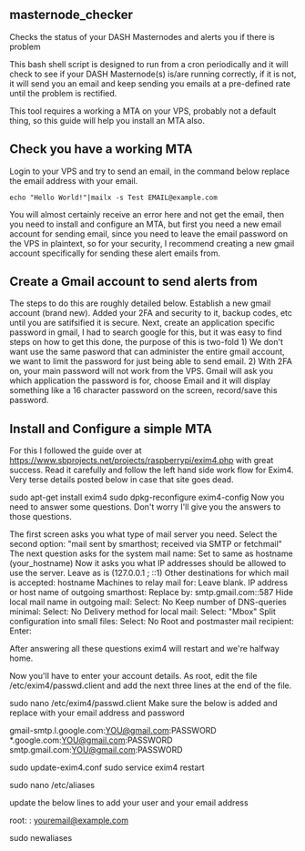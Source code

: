 ## masternode_checker
Checks the status of your DASH Masternodes and alerts you if there is problem


This bash shell script is designed to run from a cron periodically and it will check to see if your DASH Masternode(s) is/are running correctly, if it is not, it will send you an email and keep sending you emails at a pre-defined rate until the problem is rectified.

This tool requires a working a MTA on your VPS, probably not a default thing, so this guide will help you install an MTA also.

## Check you have a working MTA

Login to your VPS and try to send an email, in the command below replace the email address with your email.

    echo "Hello World!"|mailx -s Test EMAIL@example.com

You will almost certainly receive an error here and not get the email, then you need to install and configure an MTA, but first you need a new email account for sending email, since you need to leave the email password on the VPS in plaintext, so for your security, I recommend creating a new gmail account specifically for sending these alert emails from.

## Create a Gmail account to send alerts from

The steps to do this are roughly detailed below.  Establish a new gmail account (brand new). Added your 2FA and security to it, backup codes, etc until you are satifsified it is secure.  Next, create an application specific password in gmail, I had to search google for this, but it was easy to find steps on how to get this done, the purpose of this is two-fold 1) We don't want use the same pasword that can administer the entire gmail account, we want to limit the password for just being able to send email. 2) With 2FA on, your main password will not work from the VPS.  Gmail will ask you which application the password is for, choose Email and it will display something like a 16 character password on the screen, record/save this password.

## Install and Configure a simple MTA

For this I followed the guide over at https://www.sbprojects.net/projects/raspberrypi/exim4.php with great success.  Read it carefully and follow the left hand side work flow for Exim4.  Very terse details posted below in case that site goes dead.


sudo apt-get install exim4
sudo dpkg-reconfigure exim4-config
 Now you need to answer some questions. Don't worry I'll give you the answers to those questions.

   The first screen asks you what type of mail server you need. Select the second option: "mail sent by smarthost; received via SMTP or fetchmail"
    The next question asks for the system mail name: Set to same as hostname (your_hostname)
    Now it asks you what IP addresses should be allowed to use the server. Leave as is (127.0.0.1 ; ::1)
    Other destinations for which mail is accepted: hostname
    Machines to relay mail for: Leave blank.
    IP address or host name of outgoing smarthost: Replace by: smtp.gmail.com::587
    Hide local mail name in outgoing mail: Select: No
    Keep number of DNS-queries minimal: Select: No
    Delivery method for local mail: Select: "Mbox"
    Split configuration into small files: Select: No
    Root and postmaster mail recipient: Enter: <your user>

After answering all these questions exim4 will restart and we're halfway home.

Now you'll have to enter your account details. As root, edit the file /etc/exim4/passwd.client and add the next three lines at the end of the file. 

sudo nano /etc/exim4/passwd.client
Make sure the below is added and replace with your email address and password

gmail-smtp.l.google.com:YOU@gmail.com:PASSWORD
*.google.com:YOU@gmail.com:PASSWORD
smtp.gmail.com:YOU@gmail.com:PASSWORD


sudo update-exim4.conf
sudo service exim4 restart


sudo nano /etc/aliases

update the below lines to add your user and your email address

root: <user>
<user>: youremail@example.com


sudo newaliases

